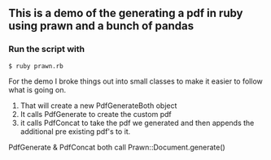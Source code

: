 ## This is a demo of the generating a pdf in ruby using prawn and a bunch of pandas

### Run the script with

    $ ruby prawn.rb


For the demo I broke things out into small classes to make it easier to follow what is going on.

1. That will create a new PdfGenerateBoth object
2. It calls PdfGenerate to create the custom pdf
3. it calls PdfConcat to take the pdf we generated and then appends the additional pre existing pdf's to it.

PdfGenerate & PdfConcat both call Prawn::Document.generate()


